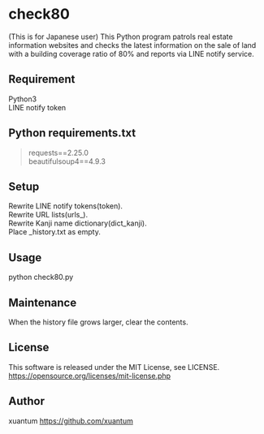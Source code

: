 # check80
(This is for Japanese user)
This Python program patrols real estate information websites and checks the latest information on the sale of land with a building coverage ratio of 80% and reports via LINE notify service.

## Requirement
Python3  
LINE notify token  

## Python requirements.txt
>requests==2.25.0  
>beautifulsoup4==4.9.3  

## Setup
Rewrite LINE notify tokens(token).  
Rewrite URL lists(urls_<name>).  
Rewrite Kanji name dictionary(dict_kanji).  
Place <name>_history.txt as empty.  

## Usage
python check80.py

## Maintenance
When the history file grows larger, clear the contents.

## License
This software is released under the MIT License, see LICENSE.
https://opensource.org/licenses/mit-license.php

## Author
xuantum
https://github.com/xuantum
